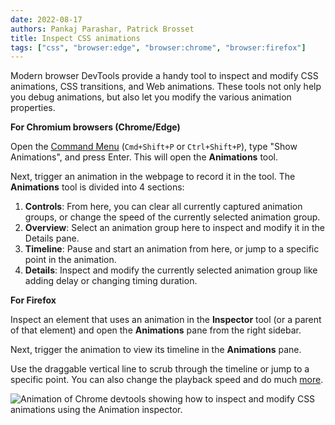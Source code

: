 ```yaml
---
date: 2022-08-17
authors: Pankaj Parashar, Patrick Brosset
title: Inspect CSS animations
tags: ["css", "browser:edge", "browser:chrome", "browser:firefox"]
---
```


Modern browser DevTools provide a handy tool to inspect and modify CSS animations, CSS transitions, and Web animations. These tools not only help you debug animations, but also let you modify the various animation properties.

**For Chromium browsers (Chrome/Edge)**

Open the [Command Menu](/tips/en/execute-commands) (`Cmd+Shift+P` or `Ctrl+Shift+P`), type "Show Animations", and press Enter.
This will open the **Animations** tool.

Next, trigger an animation in the webpage to record it in the tool. The **Animations** tool is divided into 4 sections:

1. **Controls**: From here, you can clear all currently captured animation groups, or change the speed of the currently selected animation group.
2. **Overview**: Select an animation group here to inspect and modify it in the Details pane.
3. **Timeline**: Pause and start an animation from here, or jump to a specific point in the animation.
4. **Details**: Inspect and modify the currently selected animation group like adding delay or changing timing duration.

**For Firefox**

Inspect an element that uses an animation in the **Inspector** tool (or a parent of that element) and open the **Animations** pane from the right sidebar.

Next, trigger the animation to view its timeline in the **Animations** pane.

Use the draggable vertical line to scrub through the timeline or jump to a specific point. You can also change the playback speed and do much [more](https://firefox-source-docs.mozilla.org/devtools-user/page_inspector/how_to/work_with_animations/index.html).

![Animation of Chrome devtools showing how to inspect and modify CSS animations using the Animation inspector.](/assets/img/inspect-css-animation.gif)
